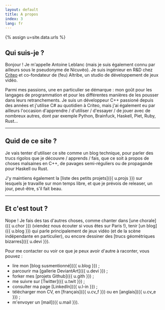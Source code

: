```yaml
---
layout: default
title: A propos
index: 3
lang: fr
---
```


{% assign u=site.data.urls %}

## Qui suis-je ?

Bonjour&nbsp;! Je m'appelle Antoine Leblanc (mais je suis également connu par
ailleurs sous le pseudonyme de Nicuvëo). Je suis ingénieur en R&D chez
[Criteo](http://criteo.com) et co-fondateur de (feu) Altribe, un studio de
développement de jeux vidéo.

Parmi mes passions, une en particulier se démarque : mon goût pour les langages
de programmation et pour les différentes manières de les pousser dans leurs
retranchements. Je suis un développeur C++ passioné depuis des années et
j'utilise C# au quotidien à Criteo, mais j'ai également eu par ailleurs
l'occasion d'apprendre / d'utiliser / d'essayer / de jouer avec de nombreux
autres, dont par exemple Python, Brainfuck, Haskell, Piet, Ruby, Rust...

---

## Quid de ce site ?

Je vais tenter d'utiliser ce site comme un blog technique, pour parler
des trucs rigolos que je découvre / apprends / fais, que ce soit à
propos de choses malsaines en C++, de pavages semi-réguliers ou de
propagande pour Haskell ou Rust.

J'y maintiens également la [liste des petits projets]({{ u.projs }}) sur
lesquels je travaille sur mon temps libre, et que je prévois de
releaser, un jour, peut-être, s'il fait beau.

---

## Et c'est tout ?

Nope&nbsp;! Je fais des tas d'autres choses, comme chanter dans
[une chorale]({{ u.chor }}) (viendez nous écouter si vous êtes sur
Paris&nbsp;!), tenir [un blog]({{ u.blog }}) qui parle principalement de jeux
vidéo (et de la scène indépendante en particulier), ou encore dessiner des
[trucs géométriques bizarres]({{ u.devi }}).

Pour me contacter ou voir ce que je peux avoir d'autre à raconter,
vous pouvez :

  * lire mon [blog susmentionné]({{ u.blog }}) ;
  * parcourir ma [gallerie DeviantArt]({{ u.devi }}) ;
  * forker mes [projets Github]({{ u.gith }}) ;
  * me suivre sur [Twitter]({{ u.twit }}) ;
  * consulter ma page [LinkedIn]({{ u.l-in }}) ;
  * télécharger mon CV, en [français]({{ u.cv_f }}) ou en [anglais]({{ u.cv_e }}) ;
  * m'envoyer un [mail]({{ u.mail }}).

